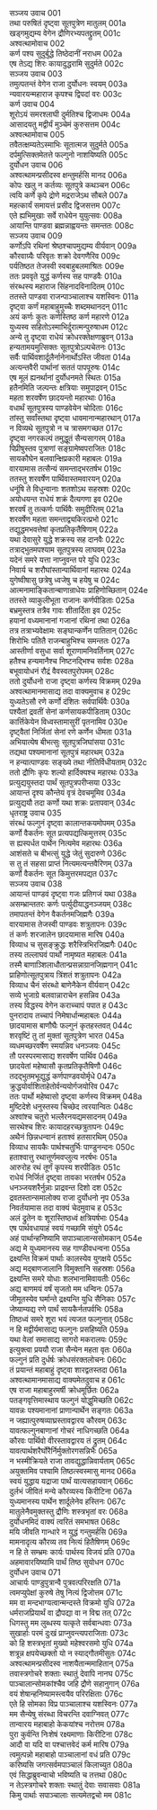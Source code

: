 सञ्जय उवाच	001  
तथा परुषितं दृष्ट्वा सूतपुत्रेण मातुलम्	001a  
खड्गमुद्यम्य वेगेन द्रौणिरभ्यपतद्द्रुतम्	001c  
अश्वत्थामोवाच	002  
कर्ण पश्य सुदुर्बुद्धे तिष्ठेदानीं नराधम	002a  
एष तेऽद्य शिरः कायादुद्धरामि सुदुर्मते	002c  
सञ्जय उवाच	003  
तमुत्पतन्तं वेगेन राजा दुर्योधनः स्वयम्	003a  
न्यवारयन्महाराज कृपश्च द्विपदां वरः	003c  
कर्ण उवाच	004  
शूरोऽयं समरश्लाघी दुर्मतिश्च द्विजाधमः	004a  
आसादयतु मद्वीर्यं मुञ्चेमं कुरुसत्तम	004c  
अश्वत्थामोवाच	005  
तवैतत्क्षम्यतेऽस्माभिः सूतात्मज सुदुर्मते	005a  
दर्पमुत्सिक्तमेतत्ते फल्गुनो नाशयिष्यति	005c  
दुर्योधन उवाच	006  
अश्वत्थामन्प्रसीदस्व क्षन्तुमर्हसि मानद	006a  
कोपः खलु न कर्तव्यः सूतपुत्रे कथञ्चन	006c  
त्वयि कर्णे कृपे द्रोणे मद्रराजेऽथ सौबले	007a  
महत्कार्यं समायत्तं प्रसीद द्विजसत्तम	007c  
एते ह्यभिमुखाः सर्वे राधेयेन युयुत्सवः	008a  
आयान्ति पाण्डवा ब्रह्मन्नाह्वयन्तः समन्ततः	008c  
सञ्जय उवाच	009  
कर्णोऽपि रथिनां श्रेष्ठश्चापमुद्यम्य वीर्यवान्	009a  
कौरवाग्र्यैः परिवृतः शक्रो देवगणैरिव	009c  
पर्यतिष्ठत तेजस्वी स्वबाहुबलमाश्रितः	009e  
ततः प्रववृते युद्धं कर्णस्य सह पाण्डवैः	010a  
संरब्धस्य महाराज सिंहनादविनादितम्	010c  
ततस्ते पाण्डवा राजन्पाञ्चालाश्च यशस्विनः	011a  
दृष्ट्वा कर्णं महाबाहुमुच्चैः शब्दमथानदन्	011c  
अयं कर्णः कुतः कर्णस्तिष्ठ कर्ण महारणे	012a  
युध्यस्व सहितोऽस्माभिर्दुरात्मन्पुरुषाधम	012c  
अन्ये तु दृष्ट्वा राधेयं क्रोधरक्तेक्षणाब्रुवन्	013a  
हन्यतामयमुत्सिक्तः सूतपुत्रोऽल्पचेतनः	013c  
सर्वैः पार्थिवशार्दूलैर्नानेनार्थोऽस्ति जीवता	014a  
अत्यन्तवैरी पार्थानां सततं पापपूरुषः	014c  
एष मूलं ह्यनर्थानां दुर्योधनमते स्थितः	015a  
हतैनमिति जल्पन्तः क्षत्रियाः समुपाद्रवन्	015c  
महता शरवर्षेण छादयन्तो महारथाः	016a  
वधार्थं सूतपुत्रस्य पाण्डवेयेन चोदिताः	016c  
तांस्तु सर्वांस्तथा दृष्ट्वा धावमानान्महारथान्	017a  
न विव्यथे सूतपुत्रो न च त्रासमगच्छत	017c  
दृष्ट्वा नगरकल्पं तमुद्धूतं सैन्यसागरम्	018a  
पिप्रीषुस्तव पुत्राणां सङ्ग्रामेष्वपराजितः	018c  
सायकौघेन बलवान्क्षिप्रकारी महाबलः	019a  
वारयामास तत्सैन्यं समन्ताद्भरतर्षभ	019c  
ततस्तु शरवर्षेण पार्थिवास्तमवारयन्	020a  
धनूंषि ते विधुन्वानाः शतशोऽथ सहस्रशः	020c  
अयोधयन्त राधेयं शक्रं दैत्यगणा इव	020e  
शरवर्षं तु तत्कर्णः पार्थिवैः समुदीरितम्	021a  
शरवर्षेण महता समन्ताद्व्यकिरत्प्रभो	021c  
तद्युद्धमभवत्तेषां कृतप्रतिकृतैषिणाम्	022a  
यथा देवासुरे युद्धे शक्रस्य सह दानवैः	022c  
तत्राद्भुतमपश्याम सूतपुत्रस्य लाघवम्	023a  
यदेनं समरे यत्ता नाप्नुवन्त परे युधि	023c  
निवार्य च शरौघांस्तान्पार्थिवानां महारथः	024a  
युगेष्वीषासु छत्रेषु ध्वजेषु च हयेषु च	024c  
आत्मनामाङ्कितान्बाणान्राधेयः प्राहिणोच्छितान्	024e  
ततस्ते व्याकुलीभूता राजानः कर्णपीडिताः	025a  
बभ्रमुस्तत्र तत्रैव गावः शीतार्दिता इव	025c  
हयानां वध्यमानानां गजानां रथिनां तथा	026a  
तत्र तत्राभ्यवेक्षामः सङ्घान्कर्णेन पातितान्	026c  
शिरोभिः पतितै राजन्बाहुभिश्च समन्ततः	027a  
आस्तीर्णा वसुधा सर्वा शूराणामनिवर्तिनाम्	027c  
हतैश्च हन्यमानैश्च निष्टनद्भिश्च सर्वशः	028a  
बभूवायोधनं रौद्रं वैवस्वतपुरोपमम्	028c  
ततो दुर्योधनो राजा दृष्ट्वा कर्णस्य विक्रमम्	029a  
अश्वत्थामानमासाद्य तदा वाक्यमुवाच ह	029c  
युध्यतेऽसौ रणे कर्णो दंशितः सर्वपार्थिवैः	030a  
पश्यैतां द्रवतीं सेनां कर्णसायकपीडिताम्	030c  
कार्त्तिकेयेन विध्वस्तामासुरीं पृतनामिव	030e  
दृष्ट्वैतां निर्जितां सेनां रणे कर्णेन धीमता	031a  
अभियात्येष बीभत्सुः सूतपुत्रजिघांसया	031c  
तद्यथा पश्यमानानां सूतपुत्रं महारथम्	032a  
न हन्यात्पाण्डवः सङ्ख्ये तथा नीतिर्विधीयताम्	032c  
ततो द्रौणिः कृपः शल्यो हार्दिक्यश्च महारथः	033a  
प्रत्युद्ययुस्तदा पार्थं सूतपुत्रपरीप्सया	033c  
आयान्तं दृश्य कौन्तेयं वृत्रं देवचमूमिव	034a  
प्रत्युद्ययौ तदा कर्णो यथा शक्रः प्रतापवान्	034c  
धृतराष्ट्र उवाच	035  
संरब्धं फल्गुनं दृष्ट्वा कालान्तकयमोपमम्	035a  
कर्णो वैकर्तनः सूत प्रत्यपद्यत्किमुत्तरम्	035c  
स ह्यस्पर्धत पार्थेन नित्यमेव महारथः	036a  
आशंसते च बीभत्सुं युद्धे जेतुं सुदारुणे	036c  
स तु तं सहसा प्राप्तं नित्यमत्यन्तवैरिणम्	037a  
कर्णो वैकर्तनः सूत किमुत्तरमपद्यत	037c  
सञ्जय उवाच	038  
आयान्तं पाण्डवं दृष्ट्वा गजः प्रतिगजं यथा	038a  
असम्भ्रान्ततरः कर्णः पर्त्युदीयाद्धनञ्जयम्	038c  
तमापतन्तं वेगेन वैकर्तनमजिह्मगैः	039a  
वारयामास तेजस्वी पाण्डवः शत्रुतापनः	039c  
तं कर्णः शरजालेन छादयामास मारिष	040a  
विव्याध च सुसङ्क्रुद्धः शरैस्त्रिभिरजिह्मगैः	040c  
तस्य तल्लाघवं पार्थो नामृष्यत महाबलः	041a  
तस्मै बाणाञ्शिलाधौतान्प्रसन्नाग्रानजिह्मगान्	041c  
प्राहिणोत्सूतपुत्राय त्रिंशतं शत्रुतापनः	042a  
विव्याध चैनं संरब्धो बाणेनैकेन वीर्यवान्	042c  
सव्ये भुजाग्रे बलवान्नाराचेन हसन्निव	043a  
तस्य विद्धस्य वेगेन कराच्चापं पपात ह	043c  
पुनरादाय तच्चापं निमेषार्धान्महाबलः	044a  
छादयामास बाणौघैः फल्गुनं कृतहस्तवत्	044c  
शरवृष्टिं तु तां मुक्तां सूतपुत्रेण भारत	045a  
व्यधमच्छरवर्षेण स्मयन्निव धनञ्जयः	045c  
तौ परस्परमासाद्य शरवर्षेण पार्थिव	046a  
छादयेतां महेष्वासौ कृतप्रतिकृतैषिणौ	046c  
तदद्भुतमभूद्युद्धं कर्णपाण्डवयोर्मृधे	047a  
क्रुद्धयोर्वाशिताहेतोर्वन्ययोर्गजयोरिव	047c  
ततः पार्थो महेष्वासो दृष्ट्वा कर्णस्य विक्रमम्	048a  
मुष्टिदेशे धनुस्तस्य चिच्छेद त्वरयान्वितः	048c  
अश्वांश्च चतुरो भल्लैरनयद्यमसादनम्	049a  
सारथेश्च शिरः कायादहरच्छत्रुतापनः	049c  
अथैनं छिन्नधन्वानं हताश्वं हतसारथिम्	050a  
विव्याध सायकैः पार्थश्चतुर्भिः पाण्डुनन्दनः	050c  
हताश्वात्तु रथात्तूर्णमवप्लुत्य नरर्षभः	051a  
आरुरोह रथं तूर्णं कृपस्य शरपीडितः	051c  
राधेयं निर्जितं दृष्ट्वा तावका भरतर्षभ	052a  
धनञ्जयशरैर्नुन्नाः प्राद्रवन्त दिशो दश	052c  
द्रवतस्तान्समालोक्य राजा दुर्योधनो नृप	053a  
निवर्तयामास तदा वाक्यं चेदमुवाच ह	053c  
अलं द्रुतेन वः शूरास्तिष्ठध्वं क्षत्रियर्षभाः	054a  
एष पार्थवधायाहं स्वयं गच्छामि संयुगे	054c  
अहं पार्थान्हनिष्यामि सपाञ्चालान्ससोमकान्	054e  
अद्य मे युध्यमानस्य सह गाण्डीवधन्वना	055a  
द्रक्ष्यन्ति विक्रमं पार्थाः कालस्येव युगक्षये	055c  
अद्य मद्बाणजालानि विमुक्तानि सहस्रशः	056a  
द्रक्ष्यन्ति समरे योधाः शलभानामिवायतीः	056c  
अद्य बाणमयं वर्षं सृजतो मम धन्विनः	057a  
जीमूतस्येव घर्मान्ते द्रक्ष्यन्ति युधि सैनिकाः	057c  
जेष्याम्यद्य रणे पार्थं सायकैर्नतपर्वभिः	058a  
तिष्ठध्वं समरे शूरा भयं त्यजत फल्गुनात्	058c  
न हि मद्वीर्यमासाद्य फल्गुनः प्रसहिष्यति	059a  
यथा वेलां समासाद्य सागरो मकरालयः	059c  
इत्युक्त्वा प्रययौ राजा सैन्येन महता वृतः	060a  
फल्गुनं प्रति दुर्धर्षः क्रोधसंरक्तलोचनः	060c  
तं प्रयान्तं महाबाहुं दृष्ट्वा शारद्वतस्तदा	061a  
अश्वत्थामानमासाद्य वाक्यमेतदुवाच ह	061c  
एष राजा महाबाहुरमर्षी क्रोधमूर्छितः	062a  
पतङ्गवृत्तिमास्थाय फल्गुनं योद्धुमिच्छति	062c  
यावन्नः पश्यमानानां प्राणान्पार्थेन सङ्गतः	063a  
न जह्यात्पुरुषव्याघ्रस्तावद्वारय कौरवम्	063c  
यावत्फल्गुनबाणानां गोचरं नाधिगच्छति	064a  
कौरवः पार्थिवो वीरस्तावद्वारय तं द्रुतम्	064c  
यावत्पार्थशरैर्घोरैर्निर्मुक्तोरगसन्निभैः	065a  
न भस्मीक्रियते राजा तावद्युद्धान्निवार्यताम्	065c  
अयुक्तमिव पश्यामि तिष्ठत्स्वस्मासु मानद	066a  
स्वयं युद्धाय यद्राजा पार्थं यात्यसहायवान्	066c  
दुर्लभं जीवितं मन्ये कौरव्यस्य किरीटिना	067a  
युध्यमानस्य पार्थेन शार्दूलेनेव हस्तिनः	067c  
मातुलेनैवमुक्तस्तु द्रौणिः शस्त्रभृतां वरः	068a  
दुर्योधनमिदं वाक्यं त्वरितं समभाषत	068c  
मयि जीवति गान्धारे न युद्धं गन्तुमर्हसि	069a  
मामनादृत्य कौरव्य तव नित्यं हितैषिणम्	069c  
न हि ते सम्भ्रमः कार्यः पार्थस्य विजयं प्रति	070a  
अहमावारयिष्यामि पार्थं तिष्ठ सुयोधन	070c  
दुर्योधन उवाच	071  
आचार्यः पाण्डुपुत्रान्वै पुत्रवत्परिरक्षति	071a  
त्वमप्युपेक्षां कुरुषे तेषु नित्यं द्विजोत्तम	071c  
मम वा मन्दभाग्यत्वान्मन्दस्ते विक्रमो युधि	072a  
धर्मराजप्रियार्थं वा द्रौपद्या वा न विद्म तत्	072c  
धिगस्तु मम लुब्धस्य यत्कृते सर्वबान्धवाः	073a  
सुखार्हाः परमं दुःखं प्राप्नुवन्त्यपराजिताः	073c  
को हि शस्त्रभृतां मुख्यो महेश्वरसमो युधि	074a  
शत्रून्न क्षपयेच्छक्तो यो न स्याद्गौतमीसुतः	074c  
अश्वत्थामन्प्रसीदस्व नाशयैतान्ममाहितान्	075a  
तवास्त्रगोचरे शक्ताः स्थातुं देवापि नानघ	075c  
पाञ्चालान्सोमकांश्चैव जहि द्रौणे सहानुगान्	076a  
वयं शेषान्हनिष्यामस्त्वयैव परिरक्षिताः	076c  
एते हि सोमका विप्र पाञ्चालाश्च यशस्विनः	077a  
मम सैन्येषु संरब्धा विचरन्ति दवाग्निवत्	077c  
तान्वारय महाबाहो केकयांश्च नरोत्तम	078a  
पुरा कुर्वन्ति निःशेषं रक्ष्यमाणाः किरीटिना	078c  
आदौ वा यदि वा पश्चात्तवेदं कर्म मारिष	079a  
त्वमुत्पन्नो महाबाहो पाञ्चालानां वधं प्रति	079c  
करिष्यसि जगत्सर्वमपाञ्चालं किलाच्युत	080a  
एवं सिद्धाब्रुवन्वाचो भविष्यति च तत्तथा	080c  
न तेऽस्त्रगोचरे शक्ताः स्थातुं देवाः सवासवाः	081a  
किमु पार्थाः सपाञ्चालाः सत्यमेतद्वचो मम	081c  
